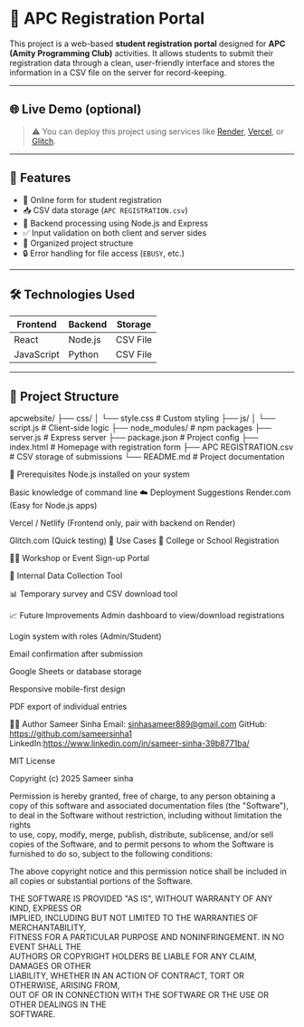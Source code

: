 # 📝 APC Registration Portal

This project is a web-based **student registration portal** designed for **APC (Amity Programming Club)** activities. It allows students to submit their registration data through a clean, user-friendly interface and stores the information in a CSV file on the server for record-keeping.

---

## 🌐 Live Demo (optional)

> ⚠️ You can deploy this project using services like [Render](https://render.com), [Vercel](https://vercel.com), or [Glitch](https://glitch.com).

---



## 🚀 Features

- 📄 Online form for student registration
- 📥 CSV data storage (`APC REGISTRATION.csv`)
- 💾 Backend processing using Node.js and Express
- ✅ Input validation on both client and server sides
- 📁 Organized project structure
- 🔒 Error handling for file access (`EBUSY`, etc.)

---

## 🛠️ Technologies Used

| Frontend | Backend  | Storage |
|----------|----------|---------|
| React    | Node.js  | CSV File|
|JavaScript|Python    | CSV File|

-------------------------------------------------------------------------------------------------------------------

## 📂 Project Structure
apcwebsite/
├── css/
│ └── style.css # Custom styling
├── js/
│ └── script.js # Client-side logic
├── node_modules/ # npm packages
├── server.js # Express server
├── package.json # Project config
├── index.html # Homepage with registration form
├── APC REGISTRATION.csv # CSV storage of submissions
└── README.md # Project documentation

📌 Prerequisites
Node.js installed on your system

Basic knowledge of command line
☁️ Deployment Suggestions
Render.com (Easy for Node.js apps)

Vercel / Netlify (Frontend only, pair with backend on Render)

Glitch.com (Quick testing)
🧰 Use Cases
🏫 College or School Registration

🧑‍💻 Workshop or Event Sign-up Portal

📝 Internal Data Collection Tool

📊 Temporary survey and CSV download tool

📈 Future Improvements
Admin dashboard to view/download registrations

Login system with roles (Admin/Student)

Email confirmation after submission

Google Sheets or database storage

Responsive mobile-first design

PDF export of individual entries

👨‍💻 Author
Sameer Sinha
Email: sinhasameer889@gmail.com
GitHub: https://github.com/sameersinha1
LinkedIn:https://www.linkedin.com/in/sameer-sinha-39b8771ba/

MIT License

Copyright (c) 2025 Sameer sinha

Permission is hereby granted, free of charge, to any person obtaining a copy
of this software and associated documentation files (the "Software"), to deal
in the Software without restriction, including without limitation the rights  
to use, copy, modify, merge, publish, distribute, sublicense, and/or sell  
copies of the Software, and to permit persons to whom the Software is  
furnished to do so, subject to the following conditions:

The above copyright notice and this permission notice shall be included in  
all copies or substantial portions of the Software.

THE SOFTWARE IS PROVIDED "AS IS", WITHOUT WARRANTY OF ANY KIND, EXPRESS OR  
IMPLIED, INCLUDING BUT NOT LIMITED TO THE WARRANTIES OF MERCHANTABILITY,  
FITNESS FOR A PARTICULAR PURPOSE AND NONINFRINGEMENT. IN NO EVENT SHALL THE  
AUTHORS OR COPYRIGHT HOLDERS BE LIABLE FOR ANY CLAIM, DAMAGES OR OTHER  
LIABILITY, WHETHER IN AN ACTION OF CONTRACT, TORT OR OTHERWISE, ARISING FROM,  
OUT OF OR IN CONNECTION WITH THE SOFTWARE OR THE USE OR OTHER DEALINGS IN THE  
SOFTWARE.

